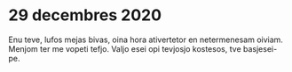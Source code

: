 # 29 decembres 2020

Enu teve, lufos mejas bivas, oina hora ativertetor en netermenesam oiviam.
Menjom ter me vopeti tefjo. Valjo esei opi tevjosjo kostesos, tve basjesei-pe.
